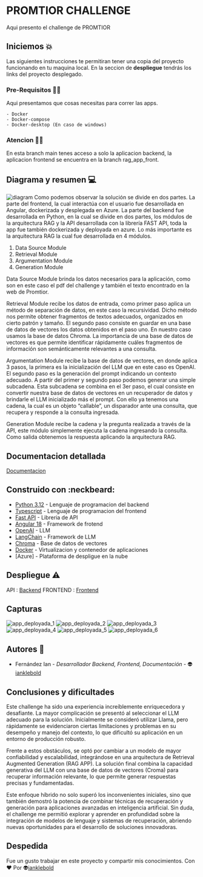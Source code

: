 # PROMTIOR CHALLENGE
Aqui presento el challenge de PROMTIOR

## Iniciemos :boom:

Las siguientes instrucciones te permitiran tener una copia del proyecto funcionando en tu maquina local. En la seccion de **despliegue** tendrás
los links del proyecto desplegado. 


### Pre-Requisitos :technologist:

Aqui presentamos que cosas necesitas para correr las apps. 
```
- Docker
- Docker-compose
- Docker-desktop (En caso de windows)
```

### Atencion :technologist:
En esta branch main tenes acceso a solo la aplicacion backend, la aplicacion frontend se encuentra en la branch rag_app_front.

## Diagrama y resumen :computer:
![diagram](https://github.com/user-attachments/assets/255aaa68-0735-40b2-baac-909b156169bb)
Como podemos observar la solución se divide en dos partes. La parte del frontend, la cual interactúa con el usuario fue desarrollada en Angular, dockerizada y desplegada en Azure. La parte del backend fue desarrollada en Python, en la cual se divide en dos partes, los módulos de la arquitectura RAG y la API desarrollada con la librería FAST API, toda la app fue también dockerizada y deployada en azure.
Lo más importante es la arquitectura RAG la cual fue desarrollada en 4 módulos.
1. Data Source Module
2. Retrieval Module
3. Argumentation Module
4. Generation Module

Data Source Module brinda los datos necesarios para la aplicación, como son en este caso el pdf del challenge y también el texto encontrado en la web de Promtior. 

Retrieval Module recibe los datos de entrada, como primer paso aplica un método de separación de datos, en este caso la recursividad.  Dicho método nos permite obtener fragmentos de textos adecuados, organizados en cierto patrón y tamaño. El segundo paso consiste en guardar en una base de datos de vectores los datos obtenidos en el paso uno. En nuestro caso usamos la base de datos Chroma. La importancia de una base de datos de vectores es que permite identificar rápidamente cuáles fragmentos de información son semánticamente relevantes a una consulta.

Argumentation Module recibe la base de datos de vectores, en donde aplica 3 pasos, la primera es la inicialización del LLM que en este caso es OpenAI. El segundo paso es la generación del prompt indicando  un contexto adecuado. A partir del primer y segundo paso podemos generar una simple subcadena. Esta subcadena se combina en el 3er paso, el cual consiste en convertir nuestra base de datos de vectores en un recuperador de datos y brindarle el LLM inicializado más el prompt. Con ello ya tenemos una cadena, la cual es un objeto “callable”, un disparador ante una consulta, que recupera y responde a la consulta ingresada.

Generation Module recibe la cadena y la pregunta realizada a través de la API, este módulo simplemente ejecuta la cadena ingresando la consulta. Como salida obtenemos la respuesta aplicando la arquitectura RAG.



## Documentacion detallada
[Documentacion](https://docs.google.com/document/d/1qDoBhpY4VPFuYJjzYic_37mQNcBEmgEoQ-TAl_wqKcE/edit?usp=sharing)

## Construido con :neckbeard:

- [Python 3.12](https://www.python.org/) - Lenguaje de programacion del backend
- [Typescript](https://www.typescriptlang.org/) - Lenguaje de programacion del frontend
- [Fast API](https://fastapi.tiangolo.com/) - Libreria de API
- [Angular 18](https://angular.dev/) - Framework de frotend
- [OpenAI](https://chaton.ai/web_06/?utm_source=google&utm_medium=cpc&utm_campaign=ChatOn%20|%20Web%20|%20LATAM%20|%20Search%20|%20Website%20Mix%20|%20Purch%20No%20Trial%20|%2022.01.2025&utm_content=730205885966&utm_term=openai&campaign_id=22157592439&adset_id=174662267900&ad_id=730205885966&gad_source=1&gclid=Cj0KCQjwhMq-BhCFARIsAGvo0Kdq0ZZZGVftqSQEdgdrYBPwt1uagEfWZNEVSmH3Eh7g226-QhiadjsaAl6MEALw_wcB) - LLM
- [LangChain](https://python.langchain.com/docs/introduction/) - Framework de LLM
- [Chroma](https://python.langchain.com/docs/integrations/vectorstores/chroma/) - Base de datos de vectores
- [Docker](https://www.docker.com/) - Virtualizacion y contenedor de aplicaciones
- [Azure] - Plataforma de despligue en la nube

## Despliegue :warning:

API : [Backend](https://my-challenge-app-api.azurewebsites.net/docs#/)
FRONTEND : [Frontend](https://my-challenge-app-promtior.azurewebsites.net/)

## Capturas
![app_deployada_1](https://github.com/user-attachments/assets/e11844f8-fc07-4ce4-a46b-b93e8ffe29dc)
![app_deployada_2](https://github.com/user-attachments/assets/7777039d-1d3c-4eba-9fc3-6688e916b01a)
![app_deployada_3](https://github.com/user-attachments/assets/2f22ffc7-9c24-440b-84a2-ff8bcbdff0b3)
![app_deployada_4](https://github.com/user-attachments/assets/e14e3877-cf5b-4f32-b648-744df0222da4)
![app_deployada_5](https://github.com/user-attachments/assets/41f54145-e07f-4366-895a-3a448204148e)
![app_deployada_6](https://github.com/user-attachments/assets/2c814682-f63b-409b-97ef-88862fa39fe7)

## Autores :star_struck:

- Fernández Ian - *Desarrollador Backend, Frontend, Documentación* - :alien:[ianklebold](https://www.linkedin.com/in/ian-fern%C3%A1ndez-a72598179/)

## Conclusiones y dificultades
Este challenge ha sido una experiencia increíblemente enriquecedora y desafiante. La mayor complicación se presentó al seleccionar el LLM adecuado para la solución. Inicialmente se consideró utilizar Llama, pero rápidamente se evidenciaron ciertas limitaciones y problemas en su desempeño y manejo del contexto, lo que dificultó su aplicación en un entorno de producción robusto.

Frente a estos obstáculos, se optó por cambiar a un modelo de mayor confiabilidad y escalabilidad, integrándose en una arquitectura de Retrieval Augmented Generation (RAG APP). La solución final combina la capacidad generativa del LLM con una base de datos de vectores (Croma) para recuperar información relevante, lo que permite generar respuestas precisas y fundamentadas.

Este enfoque híbrido no solo superó los inconvenientes iniciales, sino que también demostró la potencia de combinar técnicas de recuperación y generación para aplicaciones avanzadas en inteligencia artificial. Sin duda, el challenge me permitió explorar y aprender en profundidad sobre la integración de modelos de lenguaje y sistemas de recuperación, abriendo nuevas oportunidades para el desarrollo de soluciones innovadoras.


## Despedida

Fue un gusto trabajar en este proyecto y compartir mis conocimientos. Con :heart: Por :alien:[ianklebold](https://www.linkedin.com/in/ian-fern%C3%A1ndez-a72598179/) 
